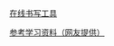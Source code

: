 
[在线书写工具](https://www.sassmeister.com/)

[参考学习资料（网友提供）](http://www.ruanyifeng.com/blog/2012/06/sass.html)

